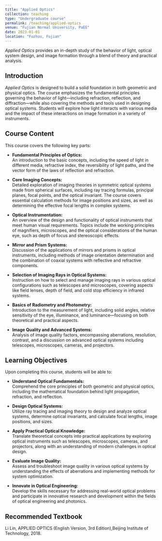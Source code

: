 ```yaml
---
title: "Applied Optics"
collection: teaching
type: "Undergraduate course"
permalink: /teaching/applied-optics
venue: "Fujian Normal University, PaEE"
date: 2023-01-01
location: "Fuzhou, Fujian"
---
```


*Applied Optics* provides an in-depth study of the behavior of light, optical system design, and image formation through a blend of theory and practical analysis.

## Introduction

*Applied Optics* is designed to build a solid foundation in both geometric and physical optics. The course emphasizes the fundamental principles governing the behavior of light—including refraction, reflection, and diffraction—while also covering the methods and tools used in designing optical systems. Students will explore how light interacts with various media and the impact of these interactions on image formation in a variety of instruments.

## Course Content

This course covers the following key parts:

- **Fundamental Principles of Optics:**  
  An introduction to the basic concepts, including the speed of light in different media, refractive index, the reversibility of light paths, and the vector form of the laws of reflection and refraction.

- **Core Imaging Concepts:**  
  Detailed exploration of imaging theories in symmetric optical systems made from spherical surfaces, including ray tracing formulas, principal planes, focal points, and the optical invariant. The course covers essential calculation methods for image positions and sizes, as well as determining the effective focal lengths in complex systems.

- **Optical Instrumentation:**  
  An overview of the design and functionality of optical instruments that meet human visual requirements. Topics include the working principles of magnifiers, microscopes, and the optical considerations of the human eye, such as depth of focus and stereoscopic effects.

- **Mirror and Prism Systems:**  
  Discussion of the applications of mirrors and prisms in optical instruments, including methods of image orientation determination and the combination of coaxial systems with reflective and refractive components.

- **Selection of Imaging Rays in Optical Systems:**  
  Instruction on how to select and manage imaging rays in various optical configurations such as telescopes and microscopes, covering aspects like field lenses, depth of field, and cold stop efficiency in infrared systems.

- **Basics of Radiometry and Photometry:**  
  Introduction to the measurement of light, including solid angles, relative sensitivity of the eye, illuminance, and luminance—focusing on both theoretical and practical aspects.

- **Image Quality and Advanced Systems:**  
  Analysis of image quality factors, encompassing aberrations, resolution, contrast, and a discussion on advanced optical systems including telescopes, microscopes, cameras, and projectors.

## Learning Objectives

Upon completing this course, students will be able to:

- **Understand Optical Fundamentals:**  
  Comprehend the core principles of both geometric and physical optics, including the mathematical foundation behind light propagation, refraction, and reflection.

- **Design Optical Systems:**  
  Utilize ray tracing and imaging theory to design and analyze optical systems, determine optical invariants, and calculate focal lengths, image positions, and sizes.

- **Apply Practical Optical Knowledge:**  
  Translate theoretical concepts into practical applications by exploring optical instruments such as telescopes, microscopes, cameras, and projectors, along with an understanding of modern challenges in optical design.

- **Evaluate Image Quality:**  
  Assess and troubleshoot image quality in various optical systems by understanding the effects of aberrations and implementing methods for system optimization.

- **Innovate in Optical Engineering:**  
  Develop the skills necessary for addressing real-world optical problems and participate in innovative research and development within the fields of optical engineering and photonics.

## Recommended Textbook

Li Lin, APPLIED OPTICS (English Version, 3rd Edition),Beijing Institute of Technology, 2018.
